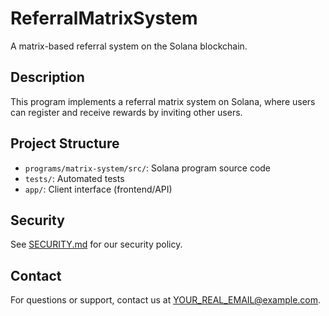 # ReferralMatrixSystem

A matrix-based referral system on the Solana blockchain.

## Description

This program implements a referral matrix system on Solana, where users can register and receive rewards by inviting other users.

## Project Structure

- `programs/matrix-system/src/`: Solana program source code
- `tests/`: Automated tests
- `app/`: Client interface (frontend/API)

## Security

See [SECURITY.md](./SECURITY.md) for our security policy.

## Contact

For questions or support, contact us at YOUR_REAL_EMAIL@example.com.

